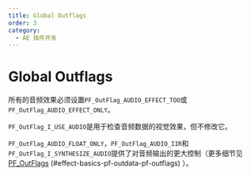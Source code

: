 ```yaml
---
title: Global Outflags
order: 3
category:
  - AE 插件开发
---
```


# Global Outflags

所有的音频效果必须设置`PF_OutFlag_AUDIO_EFFECT_TOO`或`PF_OutFlag_AUDIO_EFFECT_ONLY`。

`PF_OutFlag_I_USE_AUDIO`是用于检查音频数据的视觉效果，但不修改它。

`PF_OutFlag_AUDIO_FLOAT_ONLY`，`PF_OutFlag_AUDIO_IIR`和`PF_OutFlag_I_SYNTHESIZE_AUDIO`提供了对音频输出的更大控制（更多细节见[PF_OutFlags](./effect-basics/PF_OutData.html) (#effect-basics-pf-outdata-pf-outflags) ）。